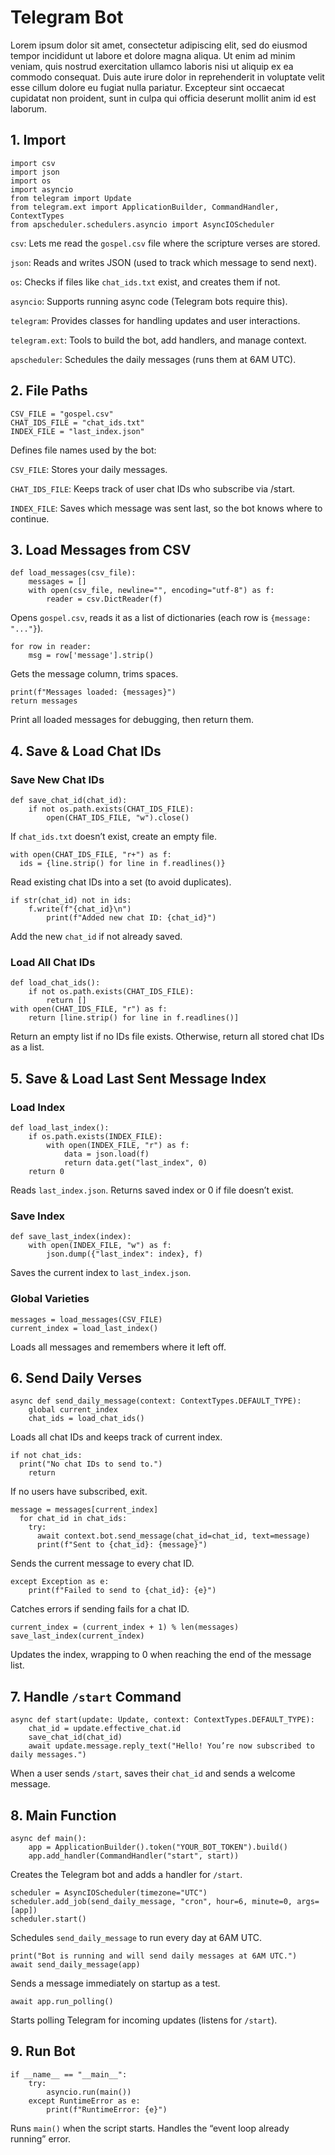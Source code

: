 # Telegram Bot

Lorem ipsum dolor sit amet, consectetur adipiscing elit, sed do eiusmod tempor incididunt ut labore et dolore magna aliqua. Ut enim ad minim veniam, quis nostrud exercitation ullamco laboris nisi ut aliquip ex ea commodo consequat. Duis aute irure dolor in reprehenderit in voluptate velit esse cillum dolore eu fugiat nulla pariatur. Excepteur sint occaecat cupidatat non proident, sunt in culpa qui officia deserunt mollit anim id est laborum.

## 1. Import
```
import csv
import json
import os
import asyncio
from telegram import Update
from telegram.ext import ApplicationBuilder, CommandHandler, ContextTypes
from apscheduler.schedulers.asyncio import AsyncIOScheduler
```
`csv`: Lets me read the `gospel.csv` file where the scripture verses are stored.

`json`: Reads and writes JSON (used to track which message to send next).

`os`: Checks if files like `chat_ids.txt` exist, and creates them if not.

`asyncio`: Supports running async code (Telegram bots require this).

`telegram`: Provides classes for handling updates and user interactions.

`telegram.ext`: Tools to build the bot, add handlers, and manage context.

`apscheduler`: Schedules the daily messages (runs them at 6AM UTC).

## 2. File Paths
```
CSV_FILE = "gospel.csv"
CHAT_IDS_FILE = "chat_ids.txt"
INDEX_FILE = "last_index.json"
```
Defines file names used by the bot:

`CSV_FILE`: Stores your daily messages.

`CHAT_IDS_FILE`: Keeps track of user chat IDs who subscribe via /start.

`INDEX_FILE`: Saves which message was sent last, so the bot knows where to continue.

## 3. Load Messages from CSV
```
def load_messages(csv_file):
    messages = []
    with open(csv_file, newline="", encoding="utf-8") as f:
        reader = csv.DictReader(f)
```
Opens `gospel.csv`, reads it as a list of dictionaries (each row is `{message: "..."}`).

```
for row in reader:
    msg = row['message'].strip()
```
Gets the message column, trims spaces.

```
print(f"Messages loaded: {messages}")
return messages
```
Print all loaded messages for debugging, then return them.

## 4. Save & Load Chat IDs

### Save New Chat IDs
```
def save_chat_id(chat_id):
    if not os.path.exists(CHAT_IDS_FILE):
        open(CHAT_IDS_FILE, "w").close()
```
If `chat_ids.txt` doesn’t exist, create an empty file.

```
with open(CHAT_IDS_FILE, "r+") as f:
  ids = {line.strip() for line in f.readlines()}
```
Read existing chat IDs into a set (to avoid duplicates).

```
if str(chat_id) not in ids:
    f.write(f"{chat_id}\n")
        print(f"Added new chat ID: {chat_id}")
```
Add the new `chat_id` if not already saved.

### Load All Chat IDs
```
def load_chat_ids():
    if not os.path.exists(CHAT_IDS_FILE):
        return []
with open(CHAT_IDS_FILE, "r") as f:
    return [line.strip() for line in f.readlines()]
```
Return an empty list if no IDs file exists. Otherwise, return all stored chat IDs as a list.

## 5. Save & Load Last Sent Message Index
### Load Index
```
def load_last_index():
    if os.path.exists(INDEX_FILE):
        with open(INDEX_FILE, "r") as f:
            data = json.load(f)
            return data.get("last_index", 0)
    return 0
```
Reads `last_index.json`. Returns saved index or 0 if file doesn’t exist.

### Save Index
```
def save_last_index(index):
    with open(INDEX_FILE, "w") as f:
        json.dump({"last_index": index}, f)
```
Saves the current index to `last_index.json`.

### Global Varieties
```
messages = load_messages(CSV_FILE)
current_index = load_last_index()
```
Loads all messages and remembers where it left off.

## 6. Send Daily Verses
```
async def send_daily_message(context: ContextTypes.DEFAULT_TYPE):
    global current_index
    chat_ids = load_chat_ids()
```
Loads all chat IDs and keeps track of current index.

```
if not chat_ids:
  print("No chat IDs to send to.")
    return
```
If no users have subscribed, exit.

```
message = messages[current_index]
  for chat_id in chat_ids:
    try:
      await context.bot.send_message(chat_id=chat_id, text=message)
      print(f"Sent to {chat_id}: {message}")
```
Sends the current message to every chat ID.

```
except Exception as e:
    print(f"Failed to send to {chat_id}: {e}")
```
Catches errors if sending fails for a chat ID.

```
current_index = (current_index + 1) % len(messages)
save_last_index(current_index)
```
Updates the index, wrapping to 0 when reaching the end of the message list.

## 7. Handle `/start` Command

```
async def start(update: Update, context: ContextTypes.DEFAULT_TYPE):
    chat_id = update.effective_chat.id
    save_chat_id(chat_id)
    await update.message.reply_text("Hello! You’re now subscribed to daily messages.")
```
When a user sends `/start`, saves their `chat_id` and sends a welcome message.

## 8. Main Function
```
async def main():
    app = ApplicationBuilder().token("YOUR_BOT_TOKEN").build()
    app.add_handler(CommandHandler("start", start))
```
Creates the Telegram bot and adds a handler for `/start`.

```
scheduler = AsyncIOScheduler(timezone="UTC")
scheduler.add_job(send_daily_message, "cron", hour=6, minute=0, args=[app])
scheduler.start()
```
Schedules `send_daily_message` to run every day at 6AM UTC.

```
print("Bot is running and will send daily messages at 6AM UTC.")
await send_daily_message(app)
```
Sends a message immediately on startup as a test.

```
await app.run_polling()
```
Starts polling Telegram for incoming updates (listens for `/start`).

## 9. Run Bot
```
if __name__ == "__main__":
    try:
        asyncio.run(main())
    except RuntimeError as e:
        print(f"RuntimeError: {e}")
```
Runs `main()` when the script starts. Handles the “event loop already running” error.
